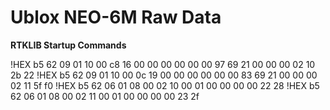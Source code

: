 # Ublox NEO-6M Raw Data

**RTKLIB Startup Commands**

!HEX b5 62 09 01 10 00 c8 16 00 00 00 00 00 00 97 69 21 00 00 00 02 10 2b 22
!HEX b5 62 09 01 10 00 0c 19 00 00 00 00 00 00 83 69 21 00 00 00 02 11 5f f0
!HEX b5 62 06 01 08 00 02 10 00 01 00 00 00 00 22 28
!HEX b5 62 06 01 08 00 02 11 00 01 00 00 00 00 23 2f
